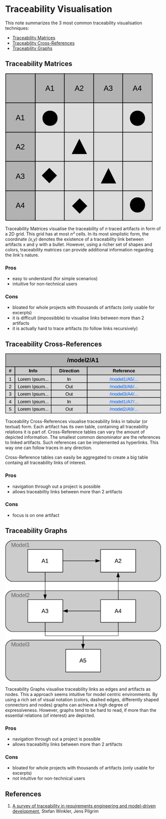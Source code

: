 # Traceability Visualisation
This note summarizes the 3 most common traceability visualisation techniques: 
- [Traceability Matrices](#traceability-matrices)
- [Traceability Cross-References ](#traceability-cross-references)
- [Traceability Graphs](#traceability-graphs)

## Traceability Matrices
![](../img/png/traceability-matrix.png)

Traceability Matrices visualise the traceability of *n* traced artifacts in form of a 2D grid.
This grid has at most *n²* cells.
In its most simplistic form, the coordinate *(x,y)* denotes the existence of a traceability link between artifacts x and y with a bullet.
However, using a richer set of shapes and colors, traceability matrices can provide additional information regarding the link's nature.

### Pros
- easy to understand (for simple scenarios)
- intuitive for non-technical users

### Cons
- bloated for whole projects with thousands of artifacts (only usable for excerpts)
- it is difficult (impossibble) to visualise links between more than 2 artifacts
- it is actually hard to trace artifacts (to follow links recursively)

## Traceability Cross-References
![](../img/png/traceability-cross-references.png)

Traceability Cross-References visualise traceability links in tabular (or textual) form.
Each artifact has its own table, containing all traceability relations it is part of.
Cross-Reference tables can vary the amount of depicted information.
The smallest common denominator are the references to linked artifacts.
Such references can be implemented as hyperlinks.
This way one can follow traces in any direction.

Cross-Reference tables can easily be aggregated to create a big table containg all traceability links of interest.

### Pros
- navigation through out a project is possible
- allows traceabiltiy links between more than 2 artifacts

### Cons
- focus is on one artifact 

## Traceability Graphs
![](../img/png/traceability-graph.png)

Traceability Graphs visualise traceability links as edges and artifacts as nodes.
This a approach seems intuitive for model centric environments.
By using a rich set of visual notation (colors, dashed edges, differently shaped connectors and nodes) graphs can achieve a high degree of expressiveness.
However, graphs tend to be hard to read, if more than the essential relations (of interest) are depicted.

### Pros
- navigation through out a project is possible
- allows traceabiltiy links between more than 2 artifacts

### Cons
- bloated for whole projects with thousands of artifacts (only usable for excerpts)
- not intuitive for non-technical users

## References
1. [A survey of traceability in requirements engineering and model-driven development](http://dl.acm.org/citation.cfm?id=1861287), Stefan Winkler, Jens Pilgrim
